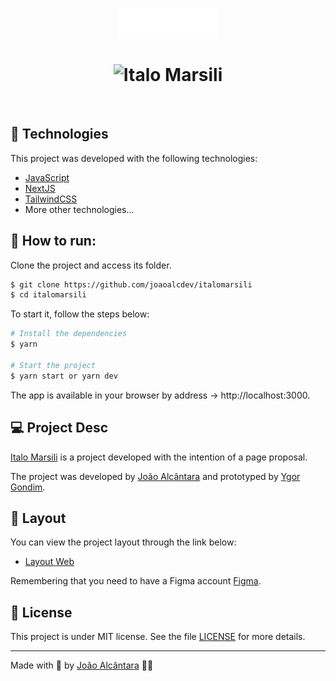 <p align="center">
  <img alt="Italo Marsili - WRL" src="./public/logo-wrl.svg" width="160px">
</p>

<p align="center">
</p>

<h1 align="center">
    <img alt="Italo Marsili" src="./public/cover-italo.svg" />
</h1>

<br>

## 🧪 Technologies

This project was developed with the following technologies:

- [JavaScript](https://javascript.info/js)
- [NextJS](https://nextjs.org/)
- [TailwindCSS](https://tailwindui.com/documentation)
- More other technologies...

## 🚀 How to run:

Clone the project and access its folder.

```bash
$ git clone https://github.com/joaoalcdev/italomarsili
$ cd italomarsili
```

To start it, follow the steps below:

```bash
# Install the dependencies
$ yarn

# Start the project
$ yarn start or yarn dev
```
The app is available in your browser by address -> http://localhost:3000.

## 💻 Project Desc

[Italo Marsili](https://italomarsili.vercel.app/) is a project developed with the intention of a page proposal.

The project was developed by [João Alcântara](https://github.com/joaoalcdev) and prototyped by [Ygor Gondim](https://www.instagram.com/ygorgondim/).

## 🔖 Layout

You can view the project layout through the link below:

- [Layout Web](https://www.figma.com/file/vDVteqgJ3EDAsSmszIemd9/Italo-Marsili---Proposta?node-id=12%3A32) 

Remembering that you need to have a Figma account [Figma](http://figma.com/).

## 📝 License

This project is under MIT license. See the file [LICENSE](./LICENSE) for more details.

---

Made with 💜 by [João Alcântara](https://github.com/joaoalcdev) 👋🏻
